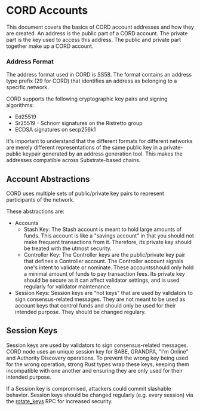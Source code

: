 # CORD Accounts

This document covers the basics of CORD account addresses and how they are created. An address is the public part of a CORD account. The private part is the key used to access this address. The public and private part together make up a CORD account.

### Address Format

The address format used in CORD is SS58. The format contains an address type prefix (29 for CORD) that identifies an address as belonging to a specific network.

CORD supports the following cryptographic key pairs and signing algorithms:

* Ed25519
* Sr25519 - Schnorr signatures on the Ristretto group
* ECDSA signatures on secp256k1

It's important to understand that the different formats for different networks are merely different representations of the same public key in a private-public keypair generated by an address generation tool. This makes the addresses compatible across Substrate-based chains.

## Account Abstractions

CORD uses multiple sets of public/private key pairs to represent participants of the network.

These abstractions are:

* Accounts
  * Stash Key: The Stash account is meant to hold large amounts of funds. This account is like a "savings account" in that you should not make frequent transactions from it. Therefore, its private key should be treated with the utmost security.
  * Controller Key: The Controller keys are the public/private key pair that defines a Controller account. The Controller account signals one's intent to validate or nominate. These accountsshould only hold a minimal amount of funds to pay transaction fees. Its private key should be secure as it can affect validator settings, and is used regularly for validator maintenance.
* Session Keys: Session keys are "hot keys" that are used by validators to sign consensus-related messages. They are not meant to be used as account keys that control funds and should only be used for their intended purpose. They should be changed regulary.
  
## Session Keys
Session keys are used by validators to sign consensus-related messages. CORD node uses an unique session key for BABE, GRANDPA, "I'm Online" and Authority Discovery operations. To prevent the wrong key being used for the wrong operation, strong Rust types wrap these keys, keeping them incompatible with one another and ensuring they are only used for their intended purpose.

If a Session key is compromised, attackers could commit slashable behavior. Session keys should be changed regularly (e.g. every session) via the [rotate_keys](accounts.mdhttps://substrate.dev/rustdocs/v2.0.0/sc_rpc/author/trait.AuthorApi.html#tymethod.rotate_keys) RPC for increased security.
